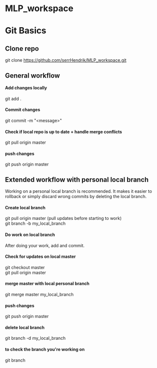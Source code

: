 # MLP_workspace

# Git Basics
## Clone repo
git clone https://github.com/serrHendrik/MLP_workspace.git

## General workflow
#### Add changes locally
git add .
#### Commit changes
git commit -m "\<message\>"
#### Check if local repo is up to date + handle merge conflicts
git pull origin master
#### push changes
git push origin master


## Extended workflow with personal local branch
Working on a personal local branch is recommended. It makes it easier to rollback or simply discard wrong commits by deleting the local branch.
#### Create local branch
git pull origin master (pull updates before starting to work) <br />
git branch -b my_local_branch
#### Do work on local branch
After doing your work, add and commit.
#### Check for updates on local master
git checkout master <br />
git pull origin master
#### merge master with local personal branch
git merge master my_local_branch
#### push changes
git push origin master
#### delete local branch
git branch -d my_local_branch
#### to check the branch you're working on
git branch
